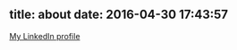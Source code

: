 title: about
date: 2016-04-30 17:43:57
---

[My LinkedIn profile](https://www.linkedin.com/in/yihuifu)